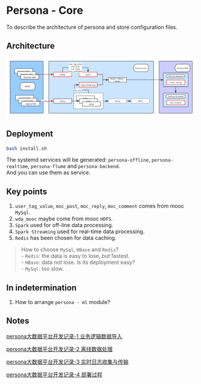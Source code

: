 # Persona - Core

To describe the architecture of persona and store configuration files.


## Architecture

![arthictecure](https://raw.githubusercontent.com/persona-project/persona-core/master/.images/persona-architecture.png)


## Deployment

```bash
bash install.sh
```

The systemd services will be generated: `persona-offline`, `persona-realtime`, `persona-flume` and `persona-backend`.  
And you can use them as service.


## Key points

1. `user_tag_value`, `moc_post`, `moc_reply`, `moc_comment` comes from mooc `MySql`.
2. `wda_mooc` maybe come from mooc `HDFS`.
3. `Spark` used for off-line data processing.
4. `Spark Streaming` used for real-time data processing.
5. `Redis` has been chosen for data caching.
> How to choose `MySql`, `HBase` and `Redis`?  
>     - `Redis`: the data is easy to lose, but fastest.  
>     - `HBase`: data not lose. Is its deployment easy?  
>     - `MySql`: too slow.  


## In indetermination

1. How to arrange `persona - ml` module?


## Notes

[persona大数据平台开发记录-1 业务逻辑数据导入](https://blog.tanglizi.one/post.sh?name=2020-01-20_persona%E5%A4%A7%E6%95%B0%E6%8D%AE%E5%B9%B3%E5%8F%B0%E5%BC%80%E5%8F%91%E8%AE%B0%E5%BD%95-1.md)

[persona大数据平台开发记录-2 离线数据处理](https://blog.tanglizi.one/post.sh?name=2020-01-22_persona%E5%A4%A7%E6%95%B0%E6%8D%AE%E5%B9%B3%E5%8F%B0%E5%BC%80%E5%8F%91%E8%AE%B0%E5%BD%95-2.md)

[persona大数据平台开发记录-3 实时日志收集与传输](https://blog.tanglizi.one/post.sh?name=2020-01-27_persona%E5%A4%A7%E6%95%B0%E6%8D%AE%E5%B9%B3%E5%8F%B0%E5%BC%80%E5%8F%91%E8%AE%B0%E5%BD%95-3.md)

[persona大数据平台开发记录-4 部署过程](https://blog.tanglizi.one/post.sh?name=2020-01-31_persona%E5%A4%A7%E6%95%B0%E6%8D%AE%E5%B9%B3%E5%8F%B0%E5%BC%80%E5%8F%91%E8%AE%B0%E5%BD%95-4.md)

